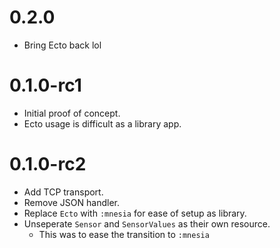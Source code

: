 # 0.2.0
* Bring Ecto back lol

# 0.1.0-rc1
* Initial proof of concept.
* Ecto usage is difficult as a library app.

# 0.1.0-rc2
* Add TCP transport.
* Remove JSON handler.
* Replace `Ecto` with `:mnesia` for ease of setup as library.
* Unseperate `Sensor` and `SensorValues` as their own resource.
  * This was to ease the transition to `:mnesia`
